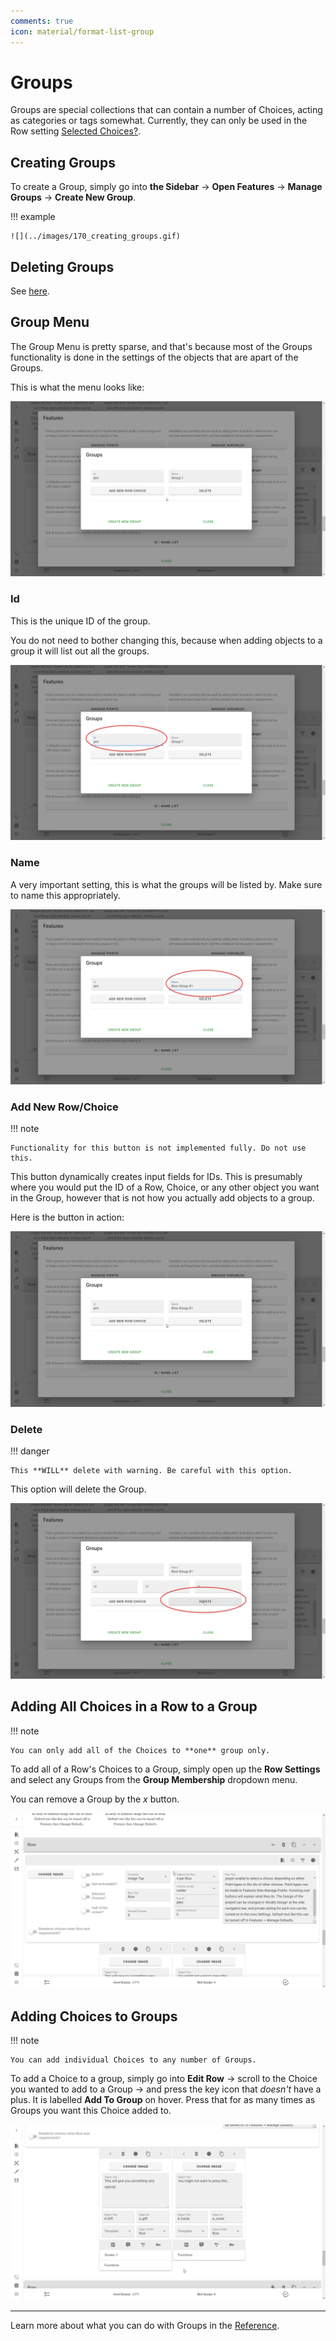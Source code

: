 ```yaml
---
comments: true
icon: material/format-list-group
---
```


# Groups
Groups are special collections that can contain a number of Choices, acting as
categories or tags somewhat. Currently, they can only be used in the Row
setting [Selected Choices?].

[Selected Choices?]: /mechanics/rows/#selected-choices-from-group-id

## Creating Groups
To create a Group, simply go into **the Sidebar** → **Open Features** →
**Manage Groups** → **Create New Group**.

!!! example

    ![](../images/170_creating_groups.gif)

## Deleting Groups
See [here](#delete).

## Group Menu
The Group Menu is pretty sparse, and that's because most of the Groups
functionality is done in the settings of the objects that are apart of the
Groups.

This is what the menu looks like:

![](../images/171_group_menu.png)

### Id
This is the unique ID of the group.

You do not need to bother changing this, because when adding objects to a group
it will list out all the groups.

![](../images/172_group_id.png)

### Name
A very important setting, this is what the groups will be listed by. Make sure
to name this appropriately.

![](../images/173_group_name.png)

### Add New Row/Choice
!!! note

    Functionality for this button is not implemented fully. Do not use this.

This button dynamically creates input fields for IDs. This is presumably where
you would put the ID of a Row, Choice, or any other object you want in the
Group, however that is not how you actually add objects to a group.

Here is the button in action:

![](../images/174_group_add_button.gif)

### Delete
!!! danger

    This **WILL** delete with warning. Be careful with this option.

This option will delete the Group.

![](../images/175_group_delete.png)

## Adding All Choices in a Row to a Group
!!! note

    You can only add all of the Choices to **one** group only.

To add all of a Row's Choices to a Group, simply open up the **Row Settings**
and select any Groups from the **Group Membership** dropdown menu.

You can remove a Group by the *x* button.

![](../images/176_row_group_add.gif)

## Adding Choices to Groups
!!! note

    You can add individual Choices to any number of Groups.

To add a Choice to a group, simply go into **Edit Row** → scroll to the Choice
you wanted to add to a Group → and press the key icon that *doesn't* have a
plus. It is labelled **Add To Group** on hover. Press that for as many times as
Groups you want this Choice added to.

![](../images/177_choice_group_add.gif)

---

Learn more about what you can do with Groups in the [Reference].

<!-- URLs -->
[Reference]: /appendix/reference/#groups

<!-- BUFFER -->